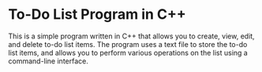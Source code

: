 # To-Do List Program in C++

This is a simple program written in C++ that allows you to create, view, edit, and delete to-do list items. The program uses a text file to store the to-do list items, and allows you to perform various operations on the list using a command-line interface.

